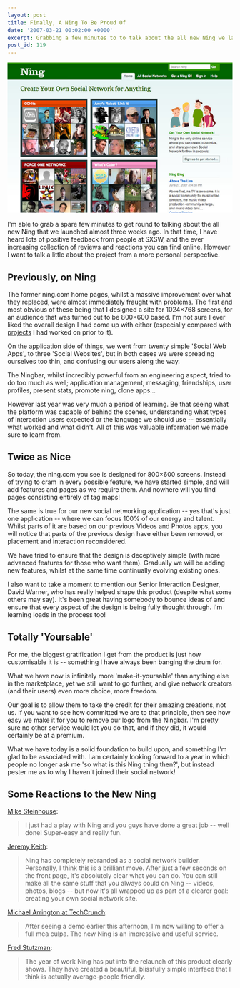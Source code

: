 ```yaml
---
layout: post
title: Finally, A Ning To Be Proud Of
date: '2007-03-21 00:02:00 +0000'
excerpt: Grabbing a few minutes to to talk about the all new Ning we launched almost three weeks ago.
post_id: 119
---
```

![The new Ning homepage](/assets/2007/03/finally_a_ning_to_be_proud_of.jpg)

I'm able to grab a spare few minutes to get round to talking about the all new Ning that we launched almost three weeks ago. In that time, I have heard lots of positive feedback from people at SXSW, and the ever increasing collection of reviews and reactions you can find online. However I want to talk a little about the project from a more personal perspective.

## Previously, on Ning
The former ning.com home pages, whilst a massive improvement over what they replaced, were almost immediately fraught with problems. The first and most obvious of these being that I designed a site for 1024×768 screens, for an audience that was turned out to be 800×600 based. I'm not sure I ever liked the overall design I had come up with either (especially compared with [projects][1] I had worked on prior to it).

On the application side of things, we went from twenty simple 'Social Web Apps', to three 'Social Websites', but in both cases we were spreading ourselves too thin, and confusing our users along the way.

The Ningbar, whilst incredibly powerful from an engineering aspect, tried to do too much as well; application management, messaging, friendships, user profiles, present stats, promote ning, clone apps...

However last year was very much a period of learning. Be that seeing what the platform was capable of behind the scenes, understanding what types of interaction users expected or the language we should use -- essentially what worked and what didn't. All of this was valuable information we made sure to learn from.

## Twice as Nice
So today, the ning.com you see is designed for 800×600 screens. Instead of trying to cram in every possible feature, we have started simple, and will add features and pages as we require them. And nowhere will you find pages consisting entirely of tag maps!

The same is true for our new social networking application -- yes that's just one application -- where we can focus 100% of our energy and talent. Whilst parts of it are based on our previous Videos and Photos apps, you will notice that parts of the previous design have either been removed, or placement and interaction reconsidered.

We have tried to ensure that the design is deceptively simple (with more advanced features for those who want them). Gradually we will be adding new features, whilst at the same time continually evolving existing ones.

I also want to take a moment to mention our Senior Interaction Designer, David Warner, who has really helped shape this product (despite what some others may say). It's been great having somebody to bounce ideas of and ensure that every aspect of the design is being fully thought through. I'm learning loads in the process too!

## Totally 'Yoursable'

For me, the biggest gratification I get from the product is just how customisable it is -- something I have always been banging the drum for.

What we have now is infinitely more 'make-it-yoursable' than anything else in the marketplace, yet we still want to go further, and give network creators (and their users) even more choice, more freedom.

Our goal is to allow them to take the credit for their amazing creations, not us. If you want to see how committed we are to that principle, then see how easy we make it for you to remove our logo from the Ningbar. I'm pretty sure no other service would let you do that, and if they did, it would certainly be at a premium.

What we have today is a solid foundation to build upon, and something I'm glad to be associated with. I am certainly looking forward to a year in which people no longer ask me 'so what is this Ning thing then?', but instead pester me as to why I haven't joined their social network!

## Some Reactions to the New Ning

[Mike Steinhouse][2]:

> I just had a play with Ning and you guys have done a great job -- well done! Super-easy and really fun.

[Jeremy Keith][3]:

> Ning has completely rebranded as a social network builder. Personally, I think this is a brilliant move. After just a few seconds on the front page, it's absolutely clear what you can do. You can still make all the same stuff that you always could on Ning -- videos, photos, blogs -- but now it's all wrapped up as part of a clearer goal: creating your own social network site.

[Michael Arrington at TechCrunch][4]:

> After seeing a demo earlier this afternoon, I'm now willing to offer a full mea culpa. The new Ning is an impressive and useful service.

[Fred Stutzman][5]:

> The year of work Ning has put into the relaunch of this product clearly shows. They have created a beautiful, blissfully simple interface that I think is actually average-people friendly.

[1]: http://www.cwhomes.co.uk/
[2]: http://donotremove.co.uk/
[3]: http://adactio.com/journal/1265/
[4]: http://www.techcrunch.com/2007/02/26/ning-in-full/
[5]: http://chimprawk.blogspot.com/2007/03/ning-elegant-group-based-social.html